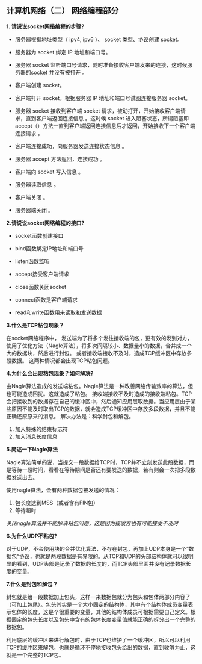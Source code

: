 ## 计算机网络（二） 网络编程部分

**1. 请说说socket网络编程的步骤?**

- 服务器根据地址类型（ ipv4, ipv6 ）、 socket 类型、协议创建 socket。

- 服务器为 socket 绑定 IP 地址和端口号。

- 服务器 socket 监听端口号请求，随时准备接收客户端发来的连接，这时候服务器的socket 并没有被打开 。

- 客户端创建 socket。

- 客户端打开 socket，根据服务器 IP 地址和端口号试图连接服务器 socket。

- 服务器 socket 接收到客户端 socket 请求，被动打开，开始接收客户端请求，直到客户端返回连接信息 。这时候 socket 进入阻塞状态，所谓阻塞即accept（）方法一直到客户端返回连接信息后才返回，开始接收下一个客户端连接请求 。

- 客户端连接成功，向服务器发送连接状态信息 。

- 服务器 accept 方法返回，连接成功 。

- 客户端向 socket 写入信息 。

- 服务器读取信息 。

- 客户端关闭 。

- 服务器端关闭 。

**2.请说说socket网络编程的接口?**

- socket函数创建接口

- bind函数绑定IP地址和端口号

- listen函数监听

- accept接受客户端请求

- close函数关闭socket

- connect函数是客户端请求

- read和write函数用来读取和发送数据

**3.什么是TCP粘包现象？**

在socket网络程序中，
发送端为了将多个发往接收端的包，更有效的发到对方，使用了优化方法（Nagle算法），将多次间隔较小、数据量小的数据，合并成一个大的数据块，然后进行封包。
或者接收端接收不及时，造成TCP缓冲区中存放多段数据。
这两种情况都会出现TCP粘包问题。

**4.为什么会出现粘包现象？如何解决?**

由Nagle算法造成的发送端粘包。Nagle算法是一种改善网络传输效率的算法，但也可能造成困扰。这就造成了粘包。
接收端接收不及时造成的接收端粘包。TCP会把接收到的数据存在自己的缓冲区中，然后通知应用层取数据。当应用层由于某些原因不能及时取出TCP的数据，就会造成TCP缓冲区中存放多段数据，并且不能正确还原原来的消息。
解决办法是：科学封包和解包。

1. 加入特殊的结束标志符
2. 加入消息长度信息

**5.简述一下Nagle算法**

Nagle算法简单的说，当提交一段数据给TCP时，TCP并不立刻发送此段数据，而是等待一段时间，看看在等待期间是否还有要发送的数据，若有则会一次把多段数据发送出去。

使用nagle算法，会有两种数据包被发送的情况：

1. 包长度达到MSS（或者含有FIN包）
2. 等待超时

*关闭nagle算法并不能解决粘包问题，这是因为接收方也有可能接受不及时*

**6.为什么UDP不粘包?**

对于UDP，不会使用块的合并优化算法，不存在封包，再加上UDP本身是一个“数据包“协议，也就是两段数据是有界限的。从TCP和UDP的头部结构体就可以很明显的看到，UDP头部是记录了数据的长度的，而TCP头部里面并没有记录数据长度的变量。

**7.什么是封包和解包？**

封包就是给一段数据加上包头，这样一来数据包就分为包头和包体两部分内容了（可加上包尾）。包头其实是一个大小固定的结构体，其中有个结构体成员变量表示包体的长度，这是个很重要的变量，其他的结构体成员可根据需要自己定义。根据固定的包头长度以及包头中含有的包体长度变量值就能正确的拆分出一个完整的数据包。

利用底层的缓冲区来进行解包时，由于TCP也维护了一个缓冲区，所以可以利用TCP的缓冲区来解包，也就是循环不停地接收包头给出的数据，直到收够为止，这就是一个完整的TCP包。
